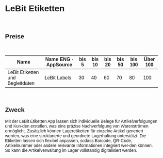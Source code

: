 <style>
body {
    font-family: "Century Gothic", "CenturyGothic", "AppleGothic", sans-serif;
}
</style>

# LeBit Etiketten

<br>

## Preise

<br>

| Name                                | Name ENG -AppSource                   | bis 5 | bis 10 | bis 20 | bis 50 | bis 100 | Über 100 |
|-------------------------------------|---------------------------------------|-------|--------|--------|--------|---------|----------|
| LeBit Etiketten und Begleitdaten     | LeBit Labels                          | 30    | 40     | 60     | 70     | 80      | 100      |

<br>

## Zweck

Mit der LeBit Etiketten App lassen sich individuelle Belege für Artikelverfolgungen und Kun-den erstellen, was eine präzise Nachverfolgung von Warenströmen ermöglicht. Zusätzlich können Lageretiketten für einzelne Artikel generiert werden, was eine strukturierte und geordnete Lagerhaltung unterstützt. Die Etiketten lassen sich flexibel anpassen, sodass Barcode, QR-Code, Artikelnummer oder andere relevante Informationen integriert wer-den können. So kann die Artikelverwaltung im Lager vollständig digitalisiert werden.

<br>
